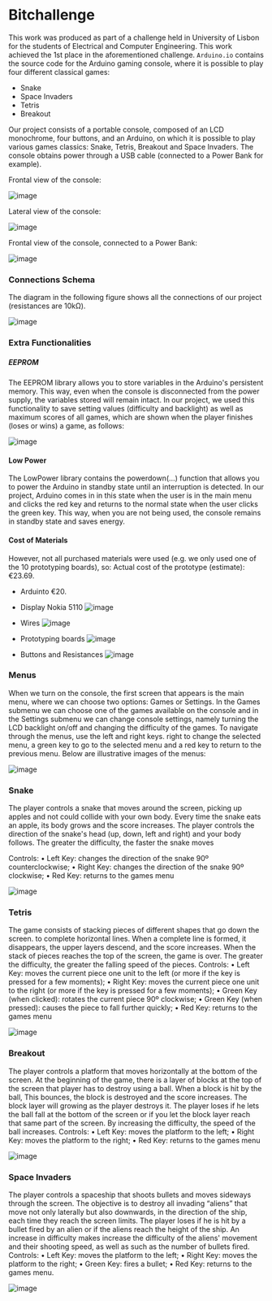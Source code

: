# Bitchallenge

This work was produced as part of a challenge held in University of Lisbon for the students of Electrical and Computer Engineering. 
This work achieved the 1st place in the aforementioned challenge.
`Arduino.io` contains the source code for the Arduino gaming console, where it is possible to play four different classical games:
* Snake
* Space Invaders
* Tetris
* Breakout

Our project consists of a portable console, composed of an LCD
monochrome, four buttons, and an Arduino, on which it is possible to play various games
classics: Snake, Tetris, Breakout and Space Invaders. The console obtains power through
a USB cable (connected to a Power Bank for example).

Frontal view of the console:

![image](https://github.com/esyker/Bitchallenge/assets/50277636/dfdfd759-0a44-4018-9dfb-d69b6bab1caa)

Lateral view of the console:

![image](https://github.com/esyker/Bitchallenge/assets/50277636/53721b37-b326-4696-8248-8d391eee0c41)

Frontal view of the console, connected to a Power Bank:

![image](https://github.com/esyker/Bitchallenge/assets/50277636/7c3f715c-a0ac-484b-81df-db6ce6cdd5c7)

### Connections Schema

The diagram in the following figure shows all the connections of our project
(resistances are 10kΩ).

![image](https://github.com/esyker/Bitchallenge/assets/50277636/d65ca021-c892-4a1d-a0a1-d0f5cde77d42)

### Extra Functionalities

##### EEPROM

The EEPROM library allows you to store variables in the Arduino's persistent memory. This way, even when the console is disconnected from the power supply, the variables stored will remain intact. In our project, we used this functionality to save setting values ​​(difficulty and backlight) as well as maximum scores of all games, which are shown when the player finishes (loses or wins) a game, as follows:

![image](https://github.com/esyker/Bitchallenge/assets/50277636/fb53b9d3-ce87-4739-901b-aeb30afd2711)

#### Low Power

The LowPower library contains the powerdown(…) function that allows you to power the Arduino
in standby state until an interruption is detected. In our project, Arduino comes in
in this state when the user is in the main menu and clicks the red key and returns
to the normal state when the user clicks the green key. This way, when you are not
being used, the console remains in standby state and saves energy.

#### Cost of Materials

However, not all purchased materials were used (e.g.
we only used one of the 10 prototyping boards), so:
Actual cost of the prototype (estimate): €23.69.

* Arduinto €20.
  
* Display Nokia 5110
![image](https://github.com/esyker/Bitchallenge/assets/50277636/ecd71e51-a081-4b4a-8171-44e76d5800a2)

* Wires
  ![image](https://github.com/esyker/Bitchallenge/assets/50277636/75747e3b-ca17-4759-9a81-83d990eaac9c)

* Prototyping boards 
![image](https://github.com/esyker/Bitchallenge/assets/50277636/60f3c33b-2406-4b64-b68d-62f30ad82cb1)

* Buttons and Resistances
![image](https://github.com/esyker/Bitchallenge/assets/50277636/1d6c27e4-8c1c-49c9-9c4c-61830f956e3d)





### Menus

When we turn on the console, the first screen that appears is the main menu, where
we can choose two options: Games or Settings. In the Games submenu we can
choose one of the games available on the console and in the Settings submenu we can change
console settings, namely turning the LCD backlight on/off and changing
the difficulty of the games. To navigate through the menus, use the left and right keys.
right to change the selected menu, a green key to go to the selected menu
and a red key to return to the previous menu.
Below are illustrative images of the menus:

![image](https://github.com/esyker/Bitchallenge/assets/50277636/3b8f49c5-d8ab-41a2-a1fe-27f99701359a)

### Snake

The player controls a snake that moves around the screen, picking up apples and not
could collide with your own body. Every time the snake eats an apple, its
body grows and the score increases. The player controls the direction of the snake's head
(up, down, left and right) and your body follows. The greater the
difficulty, the faster the snake moves

Controls:
• Left Key: changes the direction of the snake 90º counterclockwise;
• Right Key: changes the direction of the snake 90º clockwise;
• Red Key: returns to the games menu

![image](https://github.com/esyker/Bitchallenge/assets/50277636/1cb6e584-edad-4571-b76c-99ebec6ef522)

### Tetris

The game consists of stacking pieces of different shapes that go down the screen.
to complete horizontal lines. When a complete line is formed, it
disappears, the upper layers descend, and the score increases. When the stack of
pieces reaches the top of the screen, the game is over. The greater the difficulty, the greater the
falling speed of the pieces.
Controls:
• Left Key: moves the current piece one unit to the left (or more
if the key is pressed for a few moments);
• Right Key: moves the current piece one unit to the right (or more if the
key is pressed for a few moments);
• Green Key (when clicked): rotates the current piece 90º clockwise;
• Green Key (when pressed): causes the piece to fall further
quickly;
• Red Key: returns to the games menu

![image](https://github.com/esyker/Bitchallenge/assets/50277636/352e190b-d545-49aa-bd78-99a804f55cb0)

### Breakout

The player controls a platform that moves horizontally at the bottom
of the screen. At the beginning of the game, there is a layer of blocks at the top of the screen that
player has to destroy using a ball. When a block is hit by the ball,
This bounces, the block is destroyed and the score increases. The block layer will
growing as the player destroys it. The player loses if he lets the ball fall
at the bottom of the screen or if you let the block layer reach that same part
of the screen. By increasing the difficulty, the speed of the ball increases.
Controls:
• Left Key: moves the platform to the left;
• Right Key: moves the platform to the right;
• Red Key: returns to the games menu

![image](https://github.com/esyker/Bitchallenge/assets/50277636/54aacf6e-ac3c-4f40-8cad-89345ee3647f)

### Space Invaders

The player controls a spaceship that shoots bullets and moves sideways through the
screen. The objective is to destroy all invading “aliens” that move not only
laterally but also downwards, in the direction of the ship, each time they reach the
screen limits. The player loses if he is hit by a bullet fired by an alien
or if the aliens reach the height of the ship. An increase in difficulty makes
increase the difficulty of the aliens' movement and their shooting speed, as well as
such as the number of bullets fired.
Controls:
• Left Key: moves the platform to the left;
• Right Key: moves the platform to the right;
• Green Key: fires a bullet;
• Red Key: returns to the games menu.

![image](https://github.com/esyker/Bitchallenge/assets/50277636/b112121c-082e-4131-8df8-cb2917b045d1)





